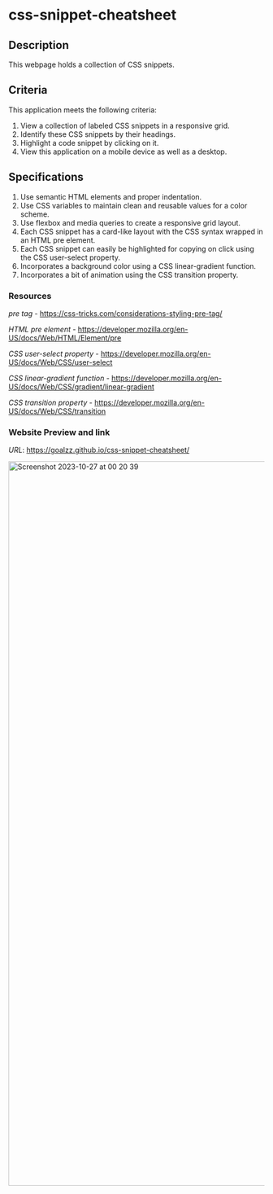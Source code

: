 # css-snippet-cheatsheet

## Description

This webpage holds a collection of CSS snippets.

## Criteria

This application meets the following criteria:
1. View a collection of labeled CSS snippets in a responsive grid.
2. Identify these CSS snippets by their headings.
3. Highlight a code snippet by clicking on it.
4. View this application on a mobile device as well as a desktop.

## Specifications

1. Use semantic HTML elements and proper indentation.
2. Use CSS variables to maintain clean and reusable values for a color scheme.
3. Use flexbox and media queries to create a responsive grid layout.
4. Each CSS snippet has a card-like layout with the CSS syntax wrapped in an HTML pre element.
5. Each CSS snippet can easily be highlighted for copying on click using the CSS user-select property.
6. Incorporates a background color using a CSS linear-gradient function.
7. Incorporates a bit of animation using the CSS transition property.

### Resources

*pre tag* - https://css-tricks.com/considerations-styling-pre-tag/

*HTML pre element* -  https://developer.mozilla.org/en-US/docs/Web/HTML/Element/pre

*CSS user-select property* - https://developer.mozilla.org/en-US/docs/Web/CSS/user-select

*CSS linear-gradient function* - https://developer.mozilla.org/en-US/docs/Web/CSS/gradient/linear-gradient

*CSS transition property* - https://developer.mozilla.org/en-US/docs/Web/CSS/transition


### Website Preview and link

*URL*: https://goalzz.github.io/css-snippet-cheatsheet/

<img width="1423" alt="Screenshot 2023-10-27 at 00 20 39" src="https://github.com/goalzz/css-snippet-cheatsheet/assets/124784722/23395ff9-a92b-47a2-acdd-8a0a31586e75">



